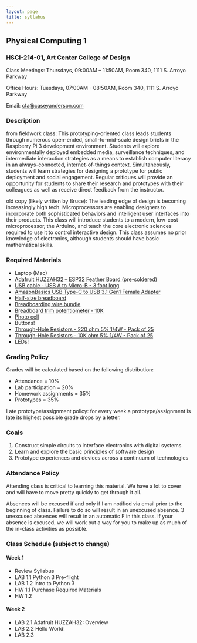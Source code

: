 ```yaml
---
layout: page
title: syllabus
---
```


## Physical Computing 1
### HSCI-214-01, Art Center College of Design
Class Meetings: Thursdays, 09:00AM – 11:50AM, Room 340, 1111 S. Arroyo Parkway

Office Hours: Tuesdays, 07:00AM - 08:50AM, Room 340, 1111 S. Arroyo Parkway

Email: cta@caseyanderson.com


### Description

from fieldwork class: This prototyping-oriented class leads students through numerous open-ended, small-to-mid-scale design briefs in the Raspberry Pi 3 development environment. Students will explore environmentally deployed embedded media, surveillance techniques, and intermediate interaction strategies as a means to establish computer literacy in an always-connected, internet-of-things context. Simultaneously, students will learn strategies for designing a prototype for public deployment and social engagement. Regular critiques will provide an opportunity for students to share their research and prototypes with their colleagues as well as receive direct feedback from the instructor.


old copy (likely written by Bruce): The leading edge of design is becoming increasingly high tech. Microprocessors are enabling designers to incorporate both sophisticated behaviors and intelligent user interfaces into their products. This class will introduce students to a modern, low-cost microprocessor, the Arduino, and teach the core electronic sciences required to use it to control interactive design. This class assumes no prior knowledge of electronics, although students should have basic mathematical skills.

### Required Materials

* Laptop (Mac)
* [Adafruit HUZZAH32 – ESP32 Feather Board (pre-soldered)](https://www.adafruit.com/product/3591)
* [USB cable - USB A to Micro-B - 3 foot long](https://www.adafruit.com/product/592)
* [AmazonBasics USB Type-C to USB 3.1 Gen1 Female Adapter](https://www.amazon.com/AmazonBasics-Type-C-Gen1-Female-Adapter/dp/B01GGKYYT0/ref=sr_1_3?ie=UTF8&qid=1547245406&sr=8-3&keywords=amazon+basics+usb+c+to+usb+3.1)
* [Half-size breadboard](https://www.adafruit.com/product/64)
* [Breadboarding wire bundle](https://www.adafruit.com/product/153)
* [Breadboard trim potentiometer - 10K](https://www.adafruit.com/product/356)
* [Photo cell](https://www.adafruit.com/product/161)
* Buttons!
* [Through-Hole Resistors - 220 ohm 5% 1/4W - Pack of 25](https://www.adafruit.com/product/2780)
* [Through-Hole Resistors - 10K ohm 5% 1/4W - Pack of 25](https://www.adafruit.com/product/2784)
* LEDs!

### Grading Policy

Grades will be calculated based on the following distribution:

* Attendance = 10%
* Lab participation = 20%
* Homework assignments = 35%
* Prototypes = 35%

Late prototype/assignment policy: for every week a prototype/assignment is late its highest possible grade drops by a letter.


### Goals

1. Construct simple circuits to interface electronics with digital systems
2. Learn and explore the basic principles of software design
3. Prototype experiences and devices across a continuum of technologies

### Attendance Policy

Attending class is critical to learning this material. We have a lot to cover and will have to move pretty quickly to get through it all.

Absences will be excused if and only if I am notified via email prior to the beginning of class. Failure to do so will result in an unexcused absence. 3 unexcused absences will result in an automatic F in this class. If your absence is excused, we will work out a way for you to make up as much of the in-class activities as possible.


### Class Schedule (subject to change)

#### Week 1

* Review Syllabus
* LAB 1.1 Python 3 Pre-flight
* LAB 1.2 Intro to Python 3
* HW 1.1 Purchase Required Materials
* HW 1.2


#### Week 2

* LAB 2.1 Adafruit HUZZAH32: Overview
* LAB 2.2 Hello World!
* LAB 2.3

